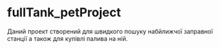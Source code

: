 # fullTank_petProject
Даний проект створений для швидкого пошуку набйлижчої заправної станції а також для купівлі палива на ній.
